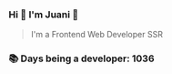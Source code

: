 ### Hi 👋 I&#39;m Juani 🦁

> I&#39;m a Frontend Web Developer SSR

### 📚 Days being a developer: 1036
